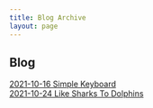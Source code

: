 ```yaml
---
title: Blog Archive
layout: page
---
```

## Blog
[2021-10-16 Simple Keyboard](https://lwflouisa.github.io/NumeroHexDiaries/Blog/2021-10-16-simplekeyboard)<br />
[2021-10-24 Like Sharks To Dolphins](NumeroHexDiaries/Blog/2021-10-25-likesharkstodolphins)<br />

